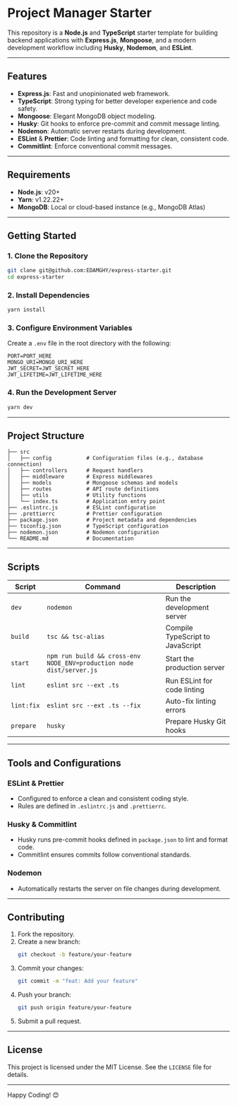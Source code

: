 # Project Manager Starter

This repository is a **Node.js** and **TypeScript** starter template for building backend applications with **Express.js**, **Mongoose**, and a modern development workflow including **Husky**, **Nodemon**, and **ESLint**.

---

## Features

- **Express.js**: Fast and unopinionated web framework.
- **TypeScript**: Strong typing for better developer experience and code safety.
- **Mongoose**: Elegant MongoDB object modeling.
- **Husky**: Git hooks to enforce pre-commit and commit message linting.
- **Nodemon**: Automatic server restarts during development.
- **ESLint** & **Prettier**: Code linting and formatting for clean, consistent code.
- **Commitlint**: Enforce conventional commit messages.

---

## Requirements

- **Node.js**: v20+
- **Yarn**: v1.22.22+
- **MongoDB**: Local or cloud-based instance (e.g., MongoDB Atlas)

---

## Getting Started

### 1. Clone the Repository

```bash
git clone git@github.com:EDAMGHY/express-starter.git
cd express-starter
```

### 2. Install Dependencies

```bash
yarn install
```

### 3. Configure Environment Variables

Create a `.env` file in the root directory with the following:

```env
PORT=PORT_HERE
MONGO_URI=MONGO_URI_HERE
JWT_SECRET=JWT_SECRET_HERE
JWT_LIFETIME=JWT_LIFETIME_HERE
```

### 4. Run the Development Server

```bash
yarn dev
```

---

## Project Structure

```
├── src
│   ├── config           # Configuration files (e.g., database connection)
│   ├── controllers      # Request handlers
│   ├── middleware       # Express middlewares
│   ├── models           # Mongoose schemas and models
│   ├── routes           # API route definitions
│   ├── utils            # Utility functions
│   └── index.ts         # Application entry point
├── .eslintrc.js         # ESLint configuration
├── .prettierrc          # Prettier configuration
├── package.json         # Project metadata and dependencies
├── tsconfig.json        # TypeScript configuration
├── nodemon.json         # Nodemon configuration
└── README.md            # Documentation
```

---

## Scripts

| Script     | Command                                                              | Description                      |
| ---------- | -------------------------------------------------------------------- | -------------------------------- |
| `dev`      | `nodemon`                                                            | Run the development server       |
| `build`    | `tsc && tsc-alias`                                                   | Compile TypeScript to JavaScript |
| `start`    | `npm run build && cross-env NODE_ENV=production node dist/server.js` | Start the production server      |
| `lint`     | `eslint src --ext .ts`                                               | Run ESLint for code linting      |
| `lint:fix` | `eslint src --ext .ts --fix`                                         | Auto-fix linting errors          |
| `prepare`  | `husky`                                                              | Prepare Husky Git hooks          |

---

## Tools and Configurations

### ESLint & Prettier

- Configured to enforce a clean and consistent coding style.
- Rules are defined in `.eslintrc.js` and `.prettierrc`.

### Husky & Commitlint

- Husky runs pre-commit hooks defined in `package.json` to lint and format code.
- Commitlint ensures commits follow conventional standards.

### Nodemon

- Automatically restarts the server on file changes during development.

---

## Contributing

1. Fork the repository.
2. Create a new branch:
   ```bash
   git checkout -b feature/your-feature
   ```
3. Commit your changes:
   ```bash
   git commit -m "feat: Add your feature"
   ```
4. Push your branch:
   ```bash
   git push origin feature/your-feature
   ```
5. Submit a pull request.

---

## License

This project is licensed under the MIT License. See the `LICENSE` file for details.

---

Happy Coding! 😊
